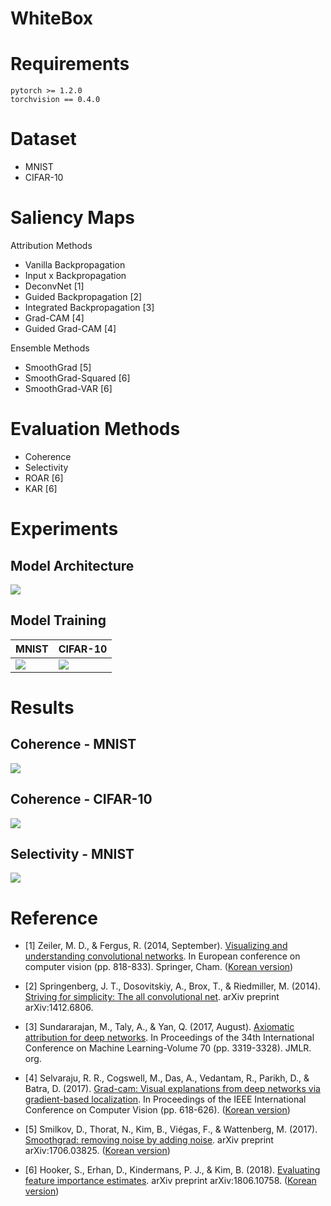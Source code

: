 # WhiteBox

# Requirements
```
pytorch >= 1.2.0
torchvision == 0.4.0
```

# Dataset
- MNIST
- CIFAR-10

# Saliency Maps
Attribution Methods 
- Vanilla Backpropagation 
- Input x Backpropagation
- DeconvNet [1]
- Guided Backpropagation [2]
- Integrated Backpropagation [3]
- Grad-CAM [4]
- Guided Grad-CAM [4]

Ensemble Methods
- SmoothGrad [5]
- SmoothGrad-Squared [6]
- SmoothGrad-VAR [6]

# Evaluation Methods
- Coherence
- Selectivity
- ROAR [6]
- KAR [6]

# Experiments
## Model Architecture
![](https://github.com/bllfpc/WhiteBox/blob/master/images/models/simple_cnn_architecture.png)

## Model Training

MNIST | CIFAR-10
---|---
![](https://github.com/bllfpc/WhiteBox/blob/master/images/results/mnist_acc_loss_plot.png) | ![](https://github.com/bllfpc/WhiteBox/blob/master/images/results/cifar10_acc_loss_plot.png)

# Results
## Coherence - MNIST
![](https://github.com/bllfpc/WhiteBox/blob/master/images/results/coherence_mnist.jpg)

## Coherence - CIFAR-10
![](https://github.com/bllfpc/WhiteBox/blob/master/images/results/coherence_cifar10.jpg)

## Selectivity - MNIST
![](https://github.com/bllfpc/WhiteBox/blob/master/images/results/score_acc_change.jpg)



# Reference
- [1] Zeiler, M. D., & Fergus, R. (2014, September). [Visualizing and understanding convolutional networks](https://arxiv.org/abs/1311.2901). In European conference on computer vision (pp. 818-833). Springer, Cham. ([Korean version](https://www.notion.so/tootouch/Visualizing-and-Understanding-Convolutional-Networks-4f396791212846439881575513271407))

- [2] Springenberg, J. T., Dosovitskiy, A., Brox, T., & Riedmiller, M. (2014). [Striving for simplicity: The all convolutional net](https://arxiv.org/abs/1412.6806). arXiv preprint arXiv:1412.6806. 

- [3] Sundararajan, M., Taly, A., & Yan, Q. (2017, August). [Axiomatic attribution for deep networks](https://arxiv.org/pdf/1703.01365.pdf). In Proceedings of the 34th International Conference on Machine Learning-Volume 70 (pp. 3319-3328). JMLR. org.

- [4] Selvaraju, R. R., Cogswell, M., Das, A., Vedantam, R., Parikh, D., & Batra, D. (2017). [Grad-cam: Visual explanations from deep networks via gradient-based localization](https://arxiv.org/abs/1610.02391). In Proceedings of the IEEE International Conference on Computer Vision (pp. 618-626). ([Korean version](https://www.notion.so/tootouch/Grad-CAM-Visual-Explanations-from-Deep-Networks-via-Gradient-based-Localization-504a3f7a58fd4c3eafdc26258befd643))

- [5] Smilkov, D., Thorat, N., Kim, B., Viégas, F., & Wattenberg, M. (2017). [Smoothgrad: removing noise by adding noise](
https://arxiv.org/abs/1706.03825). arXiv preprint arXiv:1706.03825. ([Korean version](https://www.notion.so/tootouch/SmoothGrad-removing-noise-by-adding-noise-18d13aeff8c34bafa61a749720576c1b))

- [6] Hooker, S., Erhan, D., Kindermans, P. J., & Kim, B. (2018). [Evaluating feature importance estimates](https://arxiv.org/abs/1806.10758). arXiv preprint arXiv:1806.10758. ([Korean version](https://www.notion.so/tootouch/Evaluating-Feature-Importance-Estimates-301ba24f929742a69104a2b67fdd0d89))

